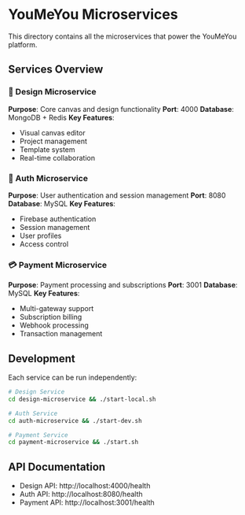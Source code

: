 # YouMeYou Microservices

This directory contains all the microservices that power the YouMeYou platform.

## Services Overview

### 🎨 Design Microservice
**Purpose**: Core canvas and design functionality
**Port**: 4000
**Database**: MongoDB + Redis
**Key Features**:
- Visual canvas editor
- Project management
- Template system
- Real-time collaboration

### 🔐 Auth Microservice  
**Purpose**: User authentication and session management
**Port**: 8080
**Database**: MySQL
**Key Features**:
- Firebase authentication
- Session management
- User profiles
- Access control

### 💳 Payment Microservice
**Purpose**: Payment processing and subscriptions
**Port**: 3001
**Database**: MySQL
**Key Features**:
- Multi-gateway support
- Subscription billing
- Webhook processing
- Transaction management

## Development

Each service can be run independently:

```bash
# Design Service
cd design-microservice && ./start-local.sh

# Auth Service  
cd auth-microservice && ./start-dev.sh

# Payment Service
cd payment-microservice && ./start.sh
```

## API Documentation

- Design API: http://localhost:4000/health
- Auth API: http://localhost:8080/health  
- Payment API: http://localhost:3001/health
